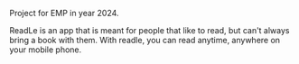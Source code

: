 Project for EMP in year 2024. 

ReadLe is an app that is meant for people that like to read, but can't always bring a book with them. With readle, you can read anytime, anywhere on your mobile phone. 
